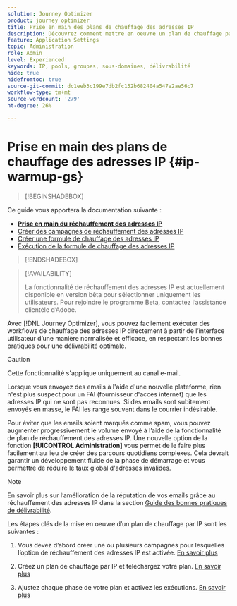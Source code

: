 ```yaml
---
solution: Journey Optimizer
product: journey optimizer
title: Prise en main des plans de chauffage des adresses IP
description: Découvrez comment mettre en oeuvre un plan de chauffage par IP
feature: Application Settings
topic: Administration
role: Admin
level: Experienced
keywords: IP, pools, groupes, sous-domaines, délivrabilité
hide: true
hidefromtoc: true
source-git-commit: dc1eeb3c199e7db2fc152b682404a547e2ae56c7
workflow-type: tm+mt
source-wordcount: '279'
ht-degree: 26%

---
```


# Prise en main des plans de chauffage des adresses IP {#ip-warmup-gs}

<!--
>[!CONTEXTUALHELP]
>id="ajo_admin_ip_warmup_plan"
>title="Define your IP warmup plan"
>abstract="You can perform IP warmup workflows directly from the Journey Optimizer interface in a standardized and efficient way that follows the best practices for optimal deliverability."
-->

>[!BEGINSHADEBOX]

Ce guide vous apportera la documentation suivante :

* **[Prise en main du réchauffement des adresses IP](ip-warmup-gs.md)**
* [Créer des campagnes de réchauffement des adresses IP](ip-warmup-campaign.md)
* [Créer une formule de chauffage des adresses IP](ip-warmup-plan.md)
* [Exécution de la formule de chauffage des adresses IP](ip-warmup-running.md)

>[!ENDSHADEBOX]

>[!AVAILABILITY]
>
>La fonctionnalité de réchauffement des adresses IP est actuellement disponible en version bêta pour sélectionner uniquement les utilisateurs. Pour rejoindre le programme Beta, contactez l’assistance clientèle d’Adobe.

Avec [!DNL Journey Optimizer], vous pouvez facilement exécuter des workflows de chauffage des adresses IP directement à partir de l’interface utilisateur d’une manière normalisée et efficace, en respectant les bonnes pratiques pour une délivrabilité optimale.

>[!CAUTION]
>
>Cette fonctionnalité s&#39;applique uniquement au canal e-mail.

Lorsque vous envoyez des emails à l&#39;aide d&#39;une nouvelle plateforme, rien n&#39;est plus suspect pour un FAI (fournisseur d&#39;accès internet) que les adresses IP qui ne sont pas reconnues. Si des emails sont subitement envoyés en masse, le FAI les range souvent dans le courrier indésirable.

Pour éviter que les emails soient marqués comme spam, vous pouvez augmenter progressivement le volume envoyé à l’aide de la fonctionnalité de plan de réchauffement des adresses IP. Une nouvelle option de la fonction **[!UICONTROL Administration]** vous permet de le faire plus facilement au lieu de créer des parcours quotidiens complexes. Cela devrait garantir un développement fluide de la phase de démarrage et vous permettre de réduire le taux global d&#39;adresses invalides.

>[!NOTE]
>
>En savoir plus sur l’amélioration de la réputation de vos emails grâce au réchauffement des adresses IP dans la section [Guide des bonnes pratiques de délivrabilité](https://experienceleague.adobe.com/docs/deliverability-learn/deliverability-best-practice-guide/additional-resources/generic-resources/increase-reputation-with-ip-warming.html?lang=fr).

<!--
Benefits

* Standardization on Campaign which will be easy for practitioners too > why?

* No more pain of creating queries, audiences and testing those as system will create the audiences. 

* Ease of excluding domains and changing the plan with help of simple toggles to exclude OR by editing numbers inline or create new phases or reupload plan if drastic change. No more pain of editing audience definitions, journey conditions

* There is an expectation that with this, it will ease around 30% of effort and will be much better experience for consultant/partner/practitioner - right from planning to execution to reporting
-->

Les étapes clés de la mise en oeuvre d’un plan de chauffage par IP sont les suivantes :

1. Vous devez d’abord créer une ou plusieurs campagnes pour lesquelles l’option de réchauffement des adresses IP est activée. [En savoir plus](ip-warmup-campaign.md) <!--this is usually done by a marketer persona??)-->

1. Créez un plan de chauffage par IP et téléchargez votre plan. [En savoir plus](ip-warmup-plan.md) <!--this is usually done by a deliverability consultant??-->

1. Ajustez chaque phase de votre plan et activez les exécutions. [En savoir plus](ip-warmup-running.md)
